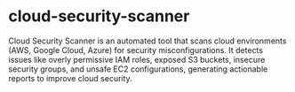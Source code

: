# cloud-security-scanner
Cloud Security Scanner is an automated tool that scans cloud environments (AWS, Google Cloud, Azure) for security misconfigurations. It detects issues like overly permissive IAM roles, exposed S3 buckets, insecure security groups, and unsafe EC2 configurations, generating actionable reports to improve cloud security.
